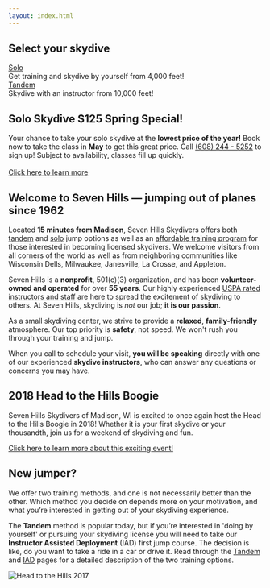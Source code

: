 ```yaml
---
layout: index.html
---
```


<h2 class="choose-text">Select your skydive</h2>

<div class="skydive-selector">
  <div class="skydive-selector__option skydive-selector__option--solo">
    <a href="solo-skydiving-wisconsin">
      <div><span>Solo</span></div>
    </a>
    <aside>Get training and skydive by yourself from 4,000 feet!</aside>
  </div>
  <div class="skydive-selector__option skydive-selector__option--tandem">
    <a href="tandem-skydiving-wisconsin">
      <div><span>Tandem</span></div>
    </a>
    <aside>Skydive with an instructor from 10,000 feet!</aside>
  </div>
</div>

<div class="spring-special-banner">
  <h2>Solo Skydive $125 Spring Special!</h2>

  Your chance to take your solo skydive at the __lowest price of the year!__ Book now to take the class in __May__ to get this great price. Call <a href="tel:6082445252">(608) 244 - 5252</a> to sign up! Subject to availability, classes fill up quickly.
  <br><br>
  [Click here to learn more](solo-skydiving-wisconsin)
</div>

## Welcome to Seven Hills &mdash; jumping out of planes since 1962

Located __15 minutes from Madison__, Seven Hills Skydivers offers both [tandem](tandem-skydiving-wisconsin) and [solo](solo-skydiving-wisconsin) jump options as well as an [affordable training program](learn-to-skydive) for those interested in becoming licensed skydivers. We welcome visitors from all corners of the world as well as from neighboring communities like Wisconsin Dells, Milwaukee, Janesville, La Crosse, and Appleton.
 
Seven Hills is a __nonprofit__, 501(c)(3) organization, and has been __volunteer-owned and operated__ for over __55 years__. Our highly experienced [USPA rated instructors and staff](who-we-are) are here to spread the excitement of skydiving to others. At Seven Hills, skydiving is _not_ our job; __it is our passion__.
 
As a small skydiving center, we strive to provide a __relaxed__, __family-friendly__ atmosphere.  Our top priority is __safety__, not speed. We won't rush you through your training and jump.
 
When you call to schedule your visit, __you will be speaking__ directly with one of our experienced __skydive instructors__, who can answer any questions or concerns you may have.

## 2018 Head to the Hills Boogie

Seven Hills Skydivers of Madison, WI is excited to once again host the Head to the Hills Boogie in 2018! Whether it is your first skydive or your thousandth, join us for a weekend of skydiving and fun.

[Click here to learn more about this exciting event!](posts/head-to-the-hills-2018)

## New jumper?

We offer two training methods, and one is not necessarily better than the other. Which method you decide on depends more on your motivation, and what you’re interested in getting out of your skydiving experience.

The **Tandem** method is popular today, but if you’re interested in 'doing by yourself' or pursuing your skydiving license you will need to take our **Instructor Assisted Deployment** (IAD) first jump course. The decision is like, do you want to take a ride in a car or drive it. Read through the [Tandem](../tandem-skydiving-wisconsin) and [IAD](../solo-skydiving-wisconsin) pages for a detailed description of the two training options.

<img data-src="img/head-to-hills.jpg" alt="Head to the Hills 2017" class="full-width">
